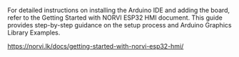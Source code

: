 For detailed instructions on installing the Arduino IDE and adding the board, refer to the Getting Started with NORVI ESP32 HMI document. 
This guide provides step-by-step guidance on the setup process and Arduino Graphics Library Examples.

https://norvi.lk/docs/getting-started-with-norvi-esp32-hmi/
